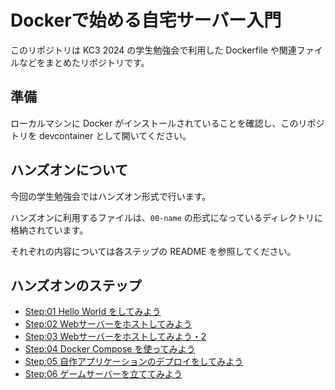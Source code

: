 # Dockerで始める自宅サーバー入門

このリポジトリは KC3 2024 の学生勉強会で利用した Dockerfile や関連ファイルなどをまとめたリポジトリです。

## 準備

ローカルマシンに Docker がインストールされていることを確認し、このリポジトリを devcontainer として開いてください。

## ハンズオンについて

今回の学生勉強会ではハンズオン形式で行います。

ハンズオンに利用するファイルは、`00-name` の形式になっているディレクトリに格納されています。

それぞれの内容については各ステップの README を参照してください。

## ハンズオンのステップ

- [Step:01 Hello World をしてみよう](./01-hello-world/README.md)
- [Step:02 Webサーバーをホストしてみよう](./02-nginx/README.md)
- [Step:03 Webサーバーをホストしてみよう・2](./03-nginx-custom/README.md)
- [Step:04 Docker Compose を使ってみよう](./04-compose/README.md)
- [Step:05 自作アプリケーションのデプロイをしてみよう](./05-dockerfile/README.md)
- [Step:06 ゲームサーバーを立ててみよう](./06-minecraft/README.md)
